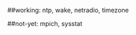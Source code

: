 ##working:
          ntp,
          wake,
          netradio,
          timezone
          
##not-yet:
          mpich,
          sysstat

